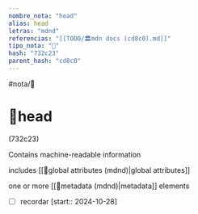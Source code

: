 ```yaml
---
nombre_nota: "head"
alias: head
letras: "mdnd"
referencias: "[[TODO/🏛️mdn docs (cd8c0).md]]"
tipo_nota: "📑"
hash: "732c23"
parent_hash: "cd8c0"
---
```


#nota/📑

# 📑head
<div class="hash">(732c23)</div>

Contains machine-readable information


includes [[📑global attributes (mdnd)|global attributes]]

one or more  [[📑metadata (mdnd)|metadata]] elements



- [ ] recordar  [start:: 2024-10-28]
